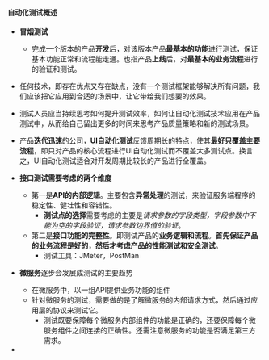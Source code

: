 #### 自动化测试概述

- **冒烟测试**
  - 完成一个版本的产品**开发**后，对该版本产品**最基本的功能**进行测试，保证基本功能正常和流程能走通。也指产品**上线**后，对**最基本的业务流程**进行的验证和测试。
- 任何技术，即存在优点又存在缺点，没有一个测试框架能够解决所有问题，我们应该把它应用到合适的场景中，让它带给我们想要的效果。
- 测试人员应当持续思考如何提升测试效率，如何让自动化测试技术应用在产品测试中，从而给自己留出更多的时间来思考产品质量策略和新的测试场景。
- 产品**迭代迅速**的公司，**UI自动化测试**反馈周期长的特点，使其**最好只覆盖主要流程**，即只对产品的核心流程进行UI自动化测试而不覆盖大多测试点。换言之，UI自动化测试适合对开发周期比较长的产品进行全覆盖。
- **接口测试需要考虑的两个维度**
  - 第一是**API的内部逻辑**。主要包含**异常处理**的测试，来验证服务端程序的稳定性、健壮性和容错性。
    - **测试点的选择**需要考虑的主要是*请求参数的字段类型，字段参数中不能为空的字段验证，请求参数边界值的验证*。
  - 第二是**接口功能的完整性**。即测试产品的**业务逻辑和流程**。**首先保证产品的业务流程是好的，然后才考虑产品的性能测试和安全测试**。
    - 测试工具：JMeter，PostMan

- **微服务**逐步会发展成测试的主要趋势
  - 在微服务中，以一组API提供业务功能的组件
  - 针对微服务的测试，需要做的是了解微服务的内部请求方式，然后通过应用层的协议来测试它。
    - 测试既要保障每个微服务内部组件的功能是正确的，还要保障每个微服务组件之间连接的正确性。还需注意微服务的功能是否满足第三方需求。
- 


